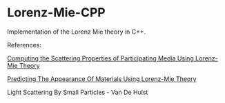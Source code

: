 # Lorenz-Mie-CPP
Implementation of the Lorenz Mie theory in C++.

References:

[Computing the Scattering Properties of Participating Media Using Lorenz-Mie Theory](https://cseweb.ucsd.edu//~henrik/papers/lorenz_mie_theory/computing_scattering_properties_using_lorenz_mie_theory.pdf)

[Predicting The Appearance Of Materials Using Lorenz-Mie Theory](http://people.compute.dtu.dk/jerf/papers/predicting.pdf)

Light Scattering By Small Particles - Van De Hulst
